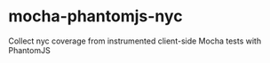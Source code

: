 # mocha-phantomjs-nyc
Collect nyc coverage from instrumented client-side Mocha tests with PhantomJS
